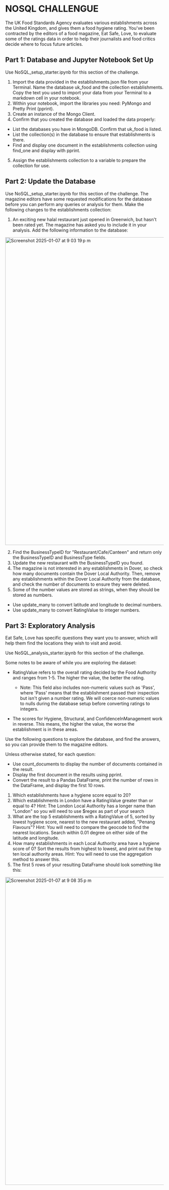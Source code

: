 # NOSQL CHALLENGUE

The UK Food Standards Agency evaluates various establishments across the United Kingdom, and gives them a food hygiene rating. You've been contracted by the editors of a food magazine, Eat Safe, Love, to evaluate some of the ratings data in order to help their journalists and food critics decide where to focus future articles.

## Part 1: Database and Jupyter Notebook Set Up

Use NoSQL_setup_starter.ipynb for this section of the challenge.

1. Import the data provided in the establishments.json file from your Terminal. Name the database uk_food and the collection establishments. Copy the text you used to import your data from your Terminal to a markdown cell in your notebook.
2. Within your notebook, import the libraries you need: PyMongo and Pretty Print (pprint).
3. Create an instance of the Mongo Client.
4. Confirm that you created the database and loaded the data properly:
+ List the databases you have in MongoDB. Confirm that uk_food is listed.
+ List the collection(s) in the database to ensure that establishments is there.
+ Find and display one document in the establishments collection using find_one and display with pprint.

5. Assign the establishments collection to a variable to prepare the collection for use.


## Part 2: Update the Database

Use NoSQL_setup_starter.ipynb for this section of the challenge.
The magazine editors have some requested modifications for the database before you can perform any queries or analysis for them. Make the following changes to the establishments collection:

1. An exciting new halal restaurant just opened in Greenwich, but hasn't been rated yet. The magazine has asked you to include it in your analysis. Add the following information to the database:

<img width="978" alt="Screenshot 2025-01-07 at 9 03 19 p m" src="https://github.com/user-attachments/assets/0d3bfde6-9762-451b-8766-c2417fc18c49" />

2. Find the BusinessTypeID for "Restaurant/Cafe/Canteen" and return only the BusinessTypeID and BusinessType fields.
3. Update the new restaurant with the BusinessTypeID you found.
4. The magazine is not interested in any establishments in Dover, so check how many documents contain the Dover Local Authority. Then, remove any establishments within the Dover Local Authority from the database, and check the number of documents to ensure they were deleted.
5. Some of the number values are stored as strings, when they should be stored as numbers.
+ Use update_many to convert latitude and longitude to decimal numbers.
+ Use update_many to convert RatingValue to integer numbers.

## Part 3: Exploratory Analysis

Eat Safe, Love has specific questions they want you to answer, which will help them find the locations they wish to visit and avoid.

Use NoSQL_analysis_starter.ipynb for this section of the challenge.

Some notes to be aware of while you are exploring the dataset:


+ RatingValue refers to the overall rating decided by the Food Authority and ranges from 1-5. The higher the value, the better the rating.
  + Note: This field also includes non-numeric values such as 'Pass', where 'Pass' means that the establishment passed their inspection but isn't given a number rating. We will coerce non-numeric values to nulls during the database setup before converting ratings to integers.

+ The scores for Hygiene, Structural, and ConfidenceInManagement work in reverse. This means, the higher the value, the worse the establishment is in these areas.

Use the following questions to explore the database, and find the answers, so you can provide them to the magazine editors.

Unless otherwise stated, for each question:

+ Use count_documents to display the number of documents contained in the result.
+ Display the first document in the results using pprint.
+ Convert the result to a Pandas DataFrame, print the number of rows in the DataFrame, and display the first 10 rows.

1. Which establishments have a hygiene score equal to 20?
2. Which establishments in London have a RatingValue greater than or equal to 4? Hint: The London Local Authority has a longer name than "London" so you will need to use $regex as part of your search
3. What are the top 5 establishments with a RatingValue of 5, sorted by lowest hygiene score, nearest to the new restaurant added, "Penang Flavours"? Hint: You will need to compare the geocode to find the nearest locations. Search within 0.01 degree on either side of the latitude and longitude.
4. How many establishments in each Local Authority area have a hygiene score of 0? Sort the results from highest to lowest, and print out the top ten local authority areas. Hint: You will need to use the aggregation method to answer this.
5. The first 5 rows of your resulting DataFrame should look something like this:


<img width="978" alt="Screenshot 2025-01-07 at 9 08 35 p m" src="https://github.com/user-attachments/assets/6cc6c08c-09cc-44bd-ad3a-e807e24530c3" />






















